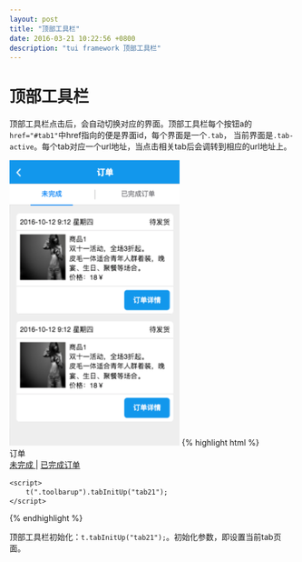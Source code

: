 ```yaml
---
layout: post
title: "顶部工具栏"
date: 2016-03-21 10:22:56 +0800
description: "tui framework 顶部工具栏"
---
```


顶部工具栏
====
顶部工具栏点击后，会自动切换对应的界面。顶部工具栏每个按钮a的`href="#tab1"`中href指向的便是界面id，每个界面是一个`.tab`，
当前界面是`.tab-active`。每个tab对应一个url地址，当点击相关tab后会调转到相应的url地址上。
  
<img src="/images/tabup.png" width="300px">
{% highlight html %}
    <div class="nav bg_blue white">
        <div class="left">
            <a href="javascript:;" url="index.html" class="back link nav-btn">
                <i class="icon ion-chevron-left"></i>
            </a>
        </div>
        <div class="center" style="left:-10px">订单</div>
        <div class="right">
        </div>
    </div>
    <div class="toolbarup">
        <a class="tab-link-up tab-link-active col-50" href="#tab21">
            <span>未完成</span>
        </a>
        <span class="y-line">|</span>
        <a class="tab-link-up col-50" href="#tab22">
            <span>已完成订单</span>
        </a>
    </div>
    <div class="content">
        <div class="head-pull"></div>
        <div class="head-pull"></div>
        <div class="split-range"></div>
        <div class="toolbarup-content">
            <div class="tab-active2" id="tab21" url="_order_ing.html"></div>
            <div class="tab" id="tab22" url="_order_ed.html" ></div>
        </div>
    </div>

    <script>
        t(".toolbarup").tabInitUp("tab21");
    </script>
{% endhighlight %}


顶部工具栏初始化：`t.tabInitUp("tab21");`。初始化参数，即设置当前tab页面。
  